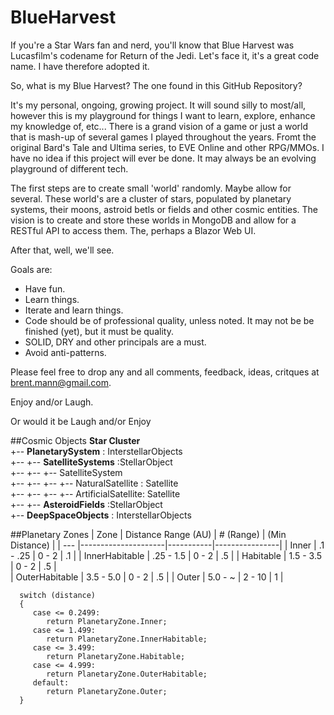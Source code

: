 # BlueHarvest

If you're a Star Wars fan and nerd, you'll know that Blue Harvest was Lucasfilm's codename for Return of the Jedi. Let's face it, it's a great code name. I have therefore adopted it.

So, what is my Blue Harvest? The one found in this GitHub Repository?

It's my personal, ongoing, growing project. It will sound silly to most/all, however this is my playground for things I want to learn, explore, enhance my knowledge of, etc... There is a grand vision of a game or just a world that is mash-up of several games I played throughout the years. Fromt the original Bard's Tale and Ultima series, to EVE Online and other RPG/MMOs. I have no idea if this project will ever be done. It may always be an evolving playground of different tech.

The first steps are to create small 'world' randomly. Maybe allow for several. These world's are a cluster of stars, populated by planetary systems, their moons, astroid betls or fields and other cosmic entities. The vision is to create and store these worlds in MongoDB and allow for a RESTful API to access them. The, perhaps a Blazor Web UI.

After that, well, we'll see.

Goals are:
- Have fun.
- Learn things.
- Iterate and learn things.
- Code should be of professional quality, unless noted. It may not be be finished (yet), but it must be quality.
- SOLID, DRY and other principals are a must.
- Avoid anti-patterns.

Please feel free to drop any and all comments, feedback, ideas, critques at brent.mann@gmail.com.

Enjoy and/or Laugh.

Or would it be Laugh and/or Enjoy
 
##Cosmic Objects
**Star Cluster**<br/>
+-- **PlanetarySystem** : InterstellarObjects<br/>
+-- +-- **SatelliteSystems** :StellarObject<br/>
+-- +-- +-- SatelliteSystem<br/>
+-- +-- +-- +-- NaturalSatellite : Satellite<br/>
+-- +-- +-- +-- ArtificialSatellite: Satellite<br/>
+-- +-- **AsteroidFields** :StellarObject<br/>
+-- **DeepSpaceObjects** : InterstellarObjects<br/>

##Planetary Zones
| Zone | Distance Range (AU) | # (Range) | (Min Distance) |
| --- |---------------------|-----------|----------------|
| Inner | .1  - .25           | 0 - 2     | .1             |
| InnerHabitable | .25  - 1.5          | 0 - 2     | .5             |
| Habitable | 1.5  - 3.5         | 0 - 2     | .5             |     
| OuterHabitable | 3.5 - 5.0           | 0 - 2     | .5             |
| Outer | 5.0  - ~            | 2 - 10    | 1              |         

      switch (distance)
      {
         case <= 0.2499:
            return PlanetaryZone.Inner;
         case <= 1.499:
            return PlanetaryZone.InnerHabitable;
         case <= 3.499:
            return PlanetaryZone.Habitable;
         case <= 4.999:
            return PlanetaryZone.OuterHabitable;
         default:
            return PlanetaryZone.Outer;
      }
